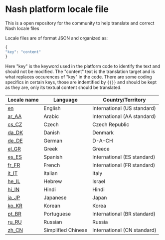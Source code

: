 # Nash platform locale file

This is a open repository for the community to help translate and correct Nash locale files

Locale files are of format JSON and organized as:

```javascript
{
"key": "content"
}
```

Here "key" is the keyword used in the platform code to identify the text and should not be modified. The "content" text is the translation target and is what replaces occurences of "key" in the code. There are some coding specifics in certain keys, those are indentified by `{{}}` and should be kept as they are, only its textual content should be translated.

| Locale name | Language           | Country/Territory           |
|-------------|--------------------|-----------------------------|
| [en](./locales/en.json)          | English            | International (US standard) |
| [ar_AA](./locales/ar_AA.json)       | Arabic             | International (AA standard) |
| [cs_CZ](./locales/cs_CZ.json)       | Czech              | Czech Republic              |
| [da_DK](./locales/da_DK.json)       | Danish             | Denmark                     |
| [de_DE](./locales/de_DE.json)       | German             | D-A-CH                      |
| [el_GR](./locales/el_GR.json)       | Greek              | Greece                      |
| [es_ES](./locales/es_ES.json)       | Spanish            | International (ES standard) |
| [fr_FR](./locales/fr_FR.json)       | French             | International (FR standard) |
| [it_IT](./locales/it_IT.json)       | Italian            | Italy                       |
| [he_IL](./locales/he_IL.json)       | Hebrew             | Israel                      |
| [hi_IN](./locales/hi_IN.json)       | Hindi              | Hindi                       |
| [ja_JP](./locales/ja_JP.json)       | Japanese           | Japan                       |
| [ko_KR](./locales/ko_KR.json)       | Korean             | Korea                       |
| [pt_BR](./locales/pt_BR.json)       | Portuguese         | International (BR standard) |
| [ru_RU](./locales/ru_RU.json)       | Russian            | Russia                      |
| [zh_CN](./locales/zh_CN.json)       | Simplified Chinese | International (CN standard) |
